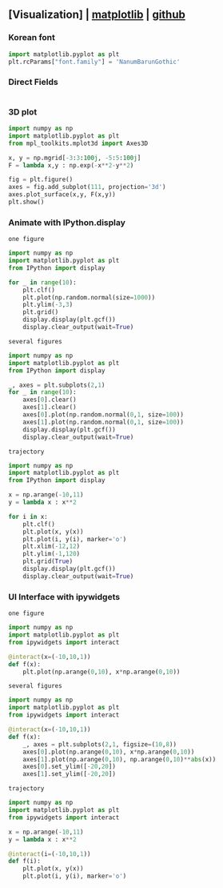 ## [Visualization] | [matplotlib](https://matplotlib.org/) | [github](https://github.com/matplotlib/matplotlib)
### Korean font
```python
import matplotlib.pyplot as plt
plt.rcParams["font.family"] = 'NanumBarunGothic'
```

### Direct Fields
```python
```

### 3D plot
```python
import numpy as np
import matplotlib.pyplot as plt
from mpl_toolkits.mplot3d import Axes3D

x, y = np.mgrid[-3:3:100j, -5:5:100j]
F = lambda x,y : np.exp(-x**2-y**2)

fig = plt.figure()
axes = fig.add_subplot(111, projection='3d')
axes.plot_surface(x,y, F(x,y))
plt.show()
```

### Animate with IPython.display
`one figure`
```python
import numpy as np
import matplotlib.pyplot as plt
from IPython import display

for _ in range(10):
    plt.clf()
    plt.plot(np.random.normal(size=1000))
    plt.ylim(-3,3)
    plt.grid()
    display.display(plt.gcf())
    display.clear_output(wait=True)
```
`several figures`
```python
import numpy as np
import matplotlib.pyplot as plt
from IPython import display

_, axes = plt.subplots(2,1)
for _ in range(10):
    axes[0].clear()
    axes[1].clear()
    axes[0].plot(np.random.normal(0,1, size=100))
    axes[1].plot(np.random.normal(0,1, size=100))
    display.display(plt.gcf())
    display.clear_output(wait=True)
```
`trajectory`
```python
import numpy as np
import matplotlib.pyplot as plt
from IPython import display

x = np.arange(-10,11)
y = lambda x : x**2

for i in x:
    plt.clf()
    plt.plot(x, y(x))
    plt.plot(i, y(i), marker='o')
    plt.xlim(-12,12)
    plt.ylim(-1,120)
    plt.grid(True)
    display.display(plt.gcf())
    display.clear_output(wait=True)
```

### UI Interface with ipywidgets
`one figure`
```python
import numpy as np
import matplotlib.pyplot as plt
from ipywidgets import interact

@interact(x=(-10,10,1))
def f(x):
    plt.plot(np.arange(0,10), x*np.arange(0,10))
```
`several figures`
```python
import numpy as np
import matplotlib.pyplot as plt
from ipywidgets import interact

@interact(x=(-10,10,1))
def f(x):
    _, axes = plt.subplots(2,1, figsize=(10,8))
    axes[0].plot(np.arange(0,10), x*np.arange(0,10))
    axes[1].plot(np.arange(0,10), np.arange(0,10)**abs(x))
    axes[0].set_ylim([-20,20])
    axes[1].set_ylim([-20,20])
```
`trajectory`
```python
import numpy as np
import matplotlib.pyplot as plt
from ipywidgets import interact

x = np.arange(-10,11)
y = lambda x : x**2

@interact(i=(-10,10,1))
def f(i):
    plt.plot(x, y(x))
    plt.plot(i, y(i), marker='o')
```
